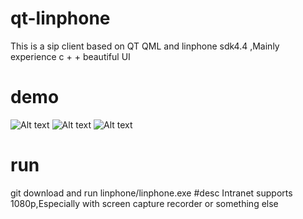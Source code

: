 # qt-linphone
This is a sip client based on QT QML and linphone sdk4.4 ,Mainly experience c + + beautiful UI
# demo
![Alt text](https://github.com/yuexiajiayan/qt-linphone/blob/master/images/1.jpg)
![Alt text](https://github.com/yuexiajiayan/qt-linphone/blob/master/images/2.jpg)
![Alt text](https://github.com/yuexiajiayan/qt-linphone/blob/master/images/3.jpg) 
# run
git download and run linphone/linphone.exe
#desc
Intranet supports 1080p,Especially with screen capture recorder or something else





